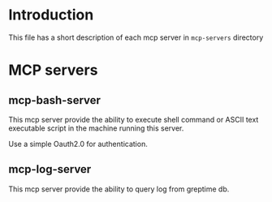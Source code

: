 # Introduction
This file has a short description of each mcp server in `mcp-servers` directory

# MCP servers

## mcp-bash-server

This mcp server provide the ability to execute shell command or ASCII text executable
script in the machine running this server.

Use a simple Oauth2.0 for authentication.

## mcp-log-server

This mcp server provide the ability to query log from greptime db.
